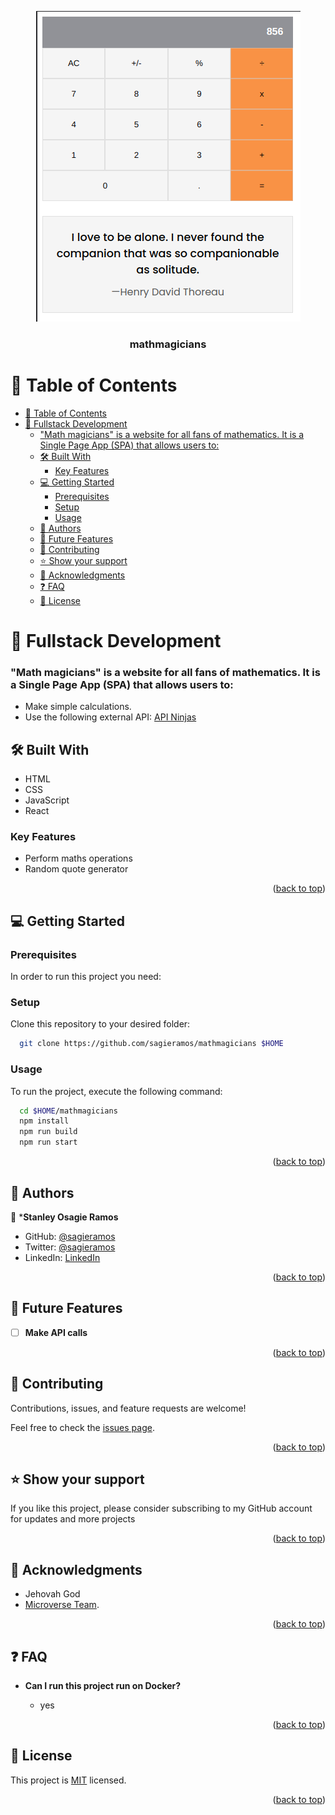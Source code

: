 <a name="readme-top"></a>



<div align="center">

  <img src="Screenshot.png" alt="overview" width="auto"  height="auto" />
  <br/>

  <h3><b>mathmagicians</b></h3>

</div>

# 📗 Table of Contents

- [📗 Table of Contents](#-table-of-contents)
- [📖 Fullstack Development ](#-fullstack-development-)
    - ["Math magicians" is a website for all fans of mathematics. It is a Single Page App (SPA) that allows users to:](#math-magicians-is-a-website-for-all-fans-of-mathematics-it-is-a-single-page-app-spa-that-allows-users-to)
  - [🛠  Built With ](#--built-with-)
    - [Key Features ](#key-features-)
  - [💻 Getting Started ](#-getting-started-)
    - [Prerequisites](#prerequisites)
    - [Setup](#setup)
    - [Usage](#usage)
  - [👥 Authors ](#-authors-)
  - [🔭 Future Features ](#-future-features-)
  - [🤝 Contributing ](#-contributing-)
  - [⭐️ Show your support ](#️-show-your-support-)
  - [🙏 Acknowledgments ](#-acknowledgments-)
  - [❓ FAQ ](#-faq-)
  - [📝 License ](#-license-)


# 📖 Fullstack Development <a name="mathmagicians"></a>

### "Math magicians" is a website for all fans of mathematics. It is a Single Page App (SPA) that allows users to:

- Make simple calculations.
- Use the following external API: [API Ninjas](https://api-ninjas.com/api/quotes)

## 🛠  Built With <a name="built-with"></a>
- HTML
- CSS
- JavaScript
- React
### Key Features <a name="key-features"></a>
- Perform maths operations
- Random quote generator

<p align="right">(<a href="#readme-top">back to top</a>)</p>

## 💻 Getting Started <a name="getting-started"></a>

### Prerequisites

In order to run this project you need:

### Setup

Clone this repository to your desired folder:
```sh
  git clone https://github.com/sagieramos/mathmagicians $HOME
```
### Usage

To run the project, execute the following command:

```sh
  cd $HOME/mathmagicians
  npm install
  npm run build
  npm run start
```

<p align="right">(<a href="#readme-top">back to top</a>)</p>


## 👥 Authors <a name="authors"></a>
👤 ***Stanley Osagie Ramos**
- GitHub: [@sagieramos](https://github.com/sagieramos)
- Twitter: [@sagieramos](https://twitter.com/sagieramos)
- LinkedIn: [LinkedIn](https://linkedin.com/in/sagieramos)

<p align="right">(<a href="#readme-top">back to top</a>)</p>


## 🔭 Future Features <a name="future-features"></a>

- [ ] **Make API calls**

<p align="right">(<a href="#readme-top">back to top</a>)</p>


## 🤝 Contributing <a name="contributing"></a>

Contributions, issues, and feature requests are welcome!

Feel free to check the [issues page](https://github.com/sagieramos/mathmagicians/issues).

<p align="right">(<a href="#readme-top">back to top</a>)</p>



## ⭐️ Show your support <a name="support"></a>

If you like this project, please consider subscribing to my GitHub account for updates and more projects

<p align="right">(<a href="#readme-top">back to top</a>)</p>


## 🙏 Acknowledgments <a name="acknowledgements"></a>
- Jehovah God
- [Microverse Team](https://www.microverse.org/).

<p align="right">(<a href="#readme-top">back to top</a>)</p>

## ❓ FAQ <a name="faq"></a>

- **Can I run this project run on Docker?**

  - yes

<p align="right">(<a href="#readme-top">back to top</a>)</p>

## 📝 License <a name="license"></a>

This project is [MIT](./LICENSE) licensed.

<p align="right">(<a href="#readme-top">back to top</a>)</p>

